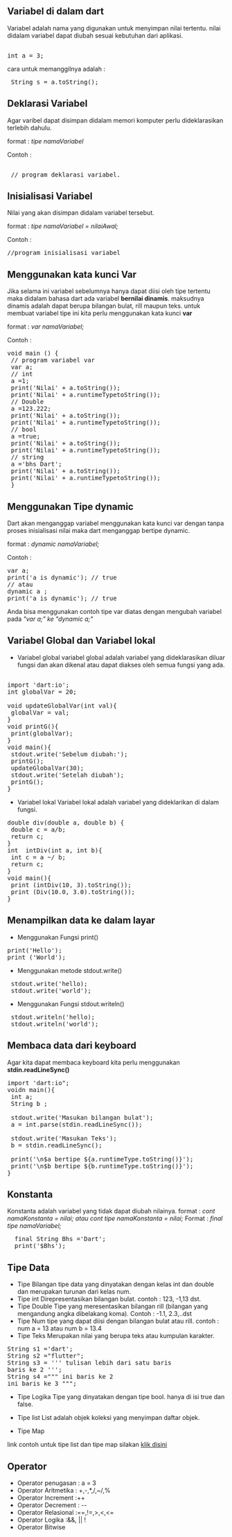 ## Variabel di dalam dart
Variabel adalah nama yang digunakan untuk menyimpan nilai tertentu.  nilai didalam variabel dapat diubah sesuai kebutuhan dari aplikasi.
<pre> 
int a = 3; 
</pre>
cara untuk memanggilnya adalah : 
<pre> String s = a.toString(); </pre>

## Deklarasi Variabel 
Agar varibel dapat disimpan didalam memori komputer perlu dideklarasikan terlebih dahulu.

format : <i>tipe namaVariabel </i>

Contoh : 
<pre> 
 // program deklarasi variabel.
</pre>

## Inisialisasi Variabel 
Nilai yang akan disimpan didalam variabel tersebut.

format : <i> tipe namaVariabel = nilaiAwal; </i>

Contoh : 
<pre>
//program inisialisasi variabel  
</pre>

## Menggunakan kata kunci Var
Jika selama ini variabel sebelumnya hanya dapat diisi oleh tipe tertentu maka didalam bahasa dart ada variabel <b>bernilai dinamis</b>. maksudnya dinamis adalah dapat berupa bilangan bulat, rill maupun teks. untuk membuat variabel tipe ini kita perlu menggunakan kata kunci <b> var </b>

format : <i> var namaVariabel; </i>

Contoh : 
<pre>
void main () {
 // program variabel var 
 var a; 
 // int 
 a =1; 
 print('Nilai' + a.toString());
 print('Nilai' + a.runtimeTypetoString());
 // Double
 a =123.222; 
 print('Nilai' + a.toString());
 print('Nilai' + a.runtimeTypetoString());
 // bool 
 a =true; 
 print('Nilai' + a.toString());
 print('Nilai' + a.runtimeTypetoString());
 // string 
 a ='bhs Dart'; 
 print('Nilai' + a.toString());
 print('Nilai' + a.runtimeTypetoString());
 }
</pre>

## Menggunakan Tipe dynamic 
Dart akan menganggap  variabel menggunakan kata kunci var dengan tanpa proses inisialisasi nilai maka dart menganggap bertipe dynamic.

format : <i> dynamic namaVariabel; </i>

Contoh : 
<pre>
var a; 
print('a is dynamic'); // true
// atau 
dynamic a ;
print('a is dynamic'); // true
</pre>
Anda bisa menggunakan contoh tipe var diatas dengan mengubah variabel pada <i> "var a;"  ke "dynamic a;"</i>

## Variabel Global dan Variabel lokal
- Variabel global 
variabel global adalah variabel yang dideklarasikan diluar fungsi dan akan dikenal atau dapat diakses oleh semua fungsi yang ada.
<pre> 
import 'dart:io';
int globalVar = 20;

void updateGlobalVar(int val){
 globalVar = val;
}
void printG(){
 print(globalVar);
}
void main(){
 stdout.write('Sebelum diubah:');
 printG();
 updateGlobalVar(30);
 stdout.write('Setelah diubah');
 printG();
}
</pre>

- Variabel lokal
Variabel lokal adalah variabel yang dideklarikan di dalam fungsi.

<pre>
double div(double a, double b) {
 double c = a/b;
 return c;
}
int  intDiv(int a, int b){
 int c = a ~/ b;
 return c;
}
void main(){
 print (intDiv(10, 3).toString());
 print (Div(10.0, 3.0).toString());
}
</pre>


## Menampilkan data ke dalam layar
- Menggunakan Fungsi print() 

<pre>
print('Hello');
print ('World');
</pre>

- Menggunakan metode stdout.write()

<pre>
 stdout.write('hello);
 stdout.write('world');
</pre>

- Menggunakan Fungsi stdout.writeln()

<pre>
 stdout.writeln('hello);
 stdout.writeln('world');
</pre>

## Membaca data dari keyboard
Agar kita dapat membaca keyboard kita perlu menggunakan  <b> stdin.readLineSync() </b> 
<pre>
import 'dart:io";
voidn main(){
 int a; 
 String b ;
 
 stdout.write('Masukan bilangan bulat');
 a = int.parse(stdin.readLineSync());
 
 stdout.write('Masukan Teks');
 b = stdin.readLineSync();
 
 print('\n$a bertipe ${a.runtimeType.toString()}');
 print('\n$b bertipe ${b.runtimeType.toString()}');
}
</pre>

## Konstanta 
Konstanta adalah variabel yang tidak dapat diubah nilainya.
format : <i> cont namaKonstanta = nilai;  atau cont tipe namaKonstanta = nilai; </i>
Format : <i> final tipe namaVariabel;  </i>
<pre>
  final String Bhs ='Dart';
  print('$Bhs');
</pre>

## Tipe Data
- Tipe Bilangan 
tipe data yang dinyatakan dengan kelas int dan double dan merupakan turunan dari kelas num.
- Tipe int
Direpresentasikan bilangan bulat. contoh : 123, -1,13 dst.
- Tipe Double 
Tipe yang meresentasikan bilangan rill (bilangan yang mengandung angka dibelakang koma). Contoh : -1.1, 2.3,..dst
- Tipe Num 
tipe yang dapat diisi dengan bilangan bulat atau rill. contoh : num a = 13 atau num b = 13.4
- Tipe Teks 
Merupakan  nilai yang berupa teks atau kumpulan karakter.
<pre>
String s1 ='dart';
String s2 ="flutter";
String s3 = ''' tulisan lebih dari satu baris
baris ke 2 ''';
String s4 =""" ini baris ke 2
ini baris ke 3 """;
</pre>
- Tipe Logika 
Tipe yang dinyatakan dengan tipe bool. hanya di isi true dan false.
- Tipe list 
List adalah objek koleksi yang menyimpan daftar objek. 

- Tipe Map

link contoh untuk tipe list dan tipe map silakan <a href="https://gist.github.com/ariebhewhe/af72d10b552ceaa76e52c137e01cf836" target="blank">klik disini</a>


## Operator 
- Operator penugasan : a = 3
- Operator Aritmetika : +,-,*,/,~/,%
- Operator Increment :++
- Operator Decrement  : --
- Operator Relasional :==,!=,>,<,<=
- Operator Logika :&&, || !
- Operator Bitwise 
